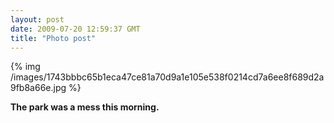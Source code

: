 ```yaml
---
layout: post
date: 2009-07-20 12:59:37 GMT
title: "Photo post"
---
```

{% img /images/1743bbbc65b1eca47ce81a70d9a1e105e538f0214cd7a6ee8f689d2a9fb8a66e.jpg %}

<b>The park was a mess this morning.</b>